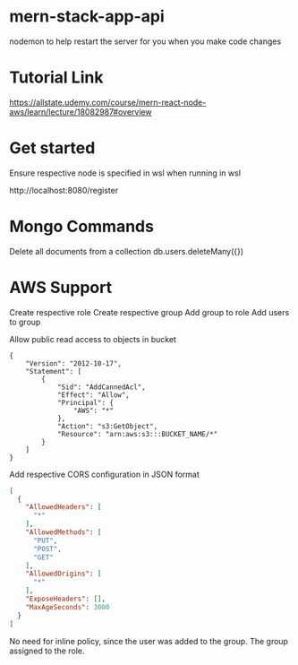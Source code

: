 # mern-stack-app-api

nodemon to help restart the server for you when you make code changes

# Tutorial Link
https://allstate.udemy.com/course/mern-react-node-aws/learn/lecture/18082987#overview

# Get started
Ensure respective node is specified in wsl when running in wsl

http://localhost:8080/register

# Mongo Commands
Delete all documents from a collection
db.users.deleteMany({})

# AWS Support
Create respective role
Create respective group
Add group to role
Add users to group

Allow public read access to objects in bucket
```
{
    "Version": "2012-10-17",
    "Statement": [
        {
            "Sid": "AddCannedAcl",
            "Effect": "Allow",
            "Principal": {
                "AWS": "*"
            },
            "Action": "s3:GetObject",
            "Resource": "arn:aws:s3:::BUCKET_NAME/*"
        }
    ]
}
```
Add respective CORS configuration in JSON format
```json
[
  {
    "AllowedHeaders": [
      "*"
    ],
    "AllowedMethods": [
      "PUT",
      "POST",
      "GET"
    ],
    "AllowedOrigins": [
      "*"
    ],
    "ExposeHeaders": [],
    "MaxAgeSeconds": 3000
  }
]
```

No need for inline policy, since the user was added to the group. The group assigned to the role.